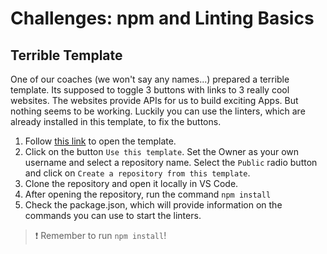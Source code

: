 # Challenges: npm and Linting Basics

## Terrible Template

One of our coaches (we won't say any names...) prepared a terrible template. Its supposed to toggle
3 buttons with links to 3 really cool websites. The websites provide APIs for us to build exciting
Apps. But nothing seems to be working. Luckily you can use the linters, which are already installed
in this template, to fix the buttons.

1. Follow [this link](https://github.com/spiced-academy/fs-web-exercises/tree/main/sessions/linting-basics-template) to open the template.
2. Click on the button `Use this template`. Set the Owner as your own username and select a
   repository name. Select the `Public` radio button and click on
   `Create a repository from this template`.
3. Clone the repository and open it locally in VS Code.
4. After opening the repository, run the command `npm install`
5. Check the package.json, which will provide information on the commands you can use to start the linters.

> ❗️ Remember to run `npm install`!
